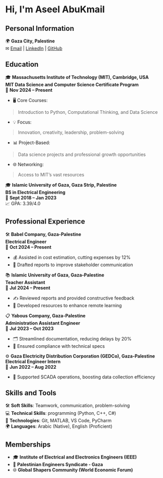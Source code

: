 <!-- 
I encountered an error because some
lines exceeded the 80-character limit. 
To resolve this, I added a rule
to bypass this restriction.
-->
<!-- markdownlint-disable-next-line MD013 -->

<!--
Trailing Spaces (MD009): Extra spaces at the end of lines.
-->

<!--
To resolve the reported Markdownlint errors 
(MD032/blanks-around-lists and MD009/no-trailing-spaces),
I will make the following adjustments:

Surround lists with blank lines: Add a blank line 
before and after each list to comply with MD032.
Remove trailing spaces: Ensure no extra spaces
exist at the end of lines to satisfy MD009.
-->

# Hi, I'm Aseel AbuKmail

## Personal Information

🌍 **Gaza City, Palestine**  
✉ [Email](mailto:aseelabukmail@gmail.com) |
[LinkedIn](https://www.linkedin.com/in/aseelabukmail/) |
[GitHub](https://github.com/Aseel-AbuKmail)

## Education

🎓 **Massachusetts Institute of Technology (MIT), Cambridge, USA**  
**MIT Data Science and Computer Science Certificate Program**  
📅 **Nov 2024 – Present**  

- 🖥️ Core Courses:
  
> Introduction to Python, Computational Thinking, and Data Science  

- 💡 Focus:

> Innovation, creativity, leadership, problem-solving  

- 📊 Project-Based:

> Data science projects and professional growth opportunities  

- 🌐 Networking:

> Access to MIT’s vast resources

🎓 **Islamic University of Gaza, Gaza Strip, Palestine**  
**BS in Electrical Engineering**  
📅 **Sept 2018 – Jan 2023**  
📈 GPA: 3.39/4.0

## Professional Experience

🛠️ **Babel Company, Gaza-Palestine**  
**Electrical Engineer**  
📅 **Oct 2024 – Present**  

- 💰 Assisted in cost estimation, cutting expenses by 12%  
- 📑 Drafted reports to improve stakeholder communication

📚 **Islamic University of Gaza, Gaza-Palestine**  
**Teacher Assistant**  
📅 **Jul 2024 – Present**  
 
- ✍️ Reviewed reports and provided constructive feedback  
- 📂 Developed resources to enhance remote learning

📋 **Yabous Company, Gaza-Palestine**  
**Administration Assistant Engineer**  
📅 **Jul 2023 – Oct 2023**  

- 🗂️ Streamlined documentation, reducing delays by 20%  
- 📏 Ensured compliance with technical specs

⚙️ **Gaza Electricity Distribution Corporation (GEDCo), Gaza-Palestine**  
**Electrical Engineer Intern**  
📅 **Jun 2022 – Aug 2022**  

- 🔧 Supported SCADA operations, boosting data collection efficiency

## Skills and Tools

🛠️ **Soft Skills**: Teamwork, communication, problem-solving  
💻 **Technical Skills**: programming (Python, C++, C#)  
🔧 **Technologies**: Git, MATLAB, VS Code, PyCharm  
🌍 **Languages**: Arabic (Native), English (Proficient)

## Memberships

- 🎓 **Institute of Electrical and Electronics Engineers (IEEE)**  
- 🏢 **Palestinian Engineers Syndicate - Gaza**  
- 🌐 **Global Shapers Community (World Economic Forum)**
